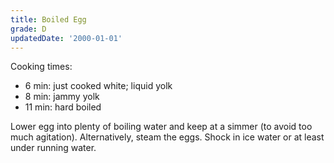 ```yaml
---
title: Boiled Egg
grade: D
updatedDate: '2000-01-01'
---
```

Cooking times:
- 6 min: just cooked white; liquid yolk
- 8 min: jammy yolk
- 11 min: hard boiled


Lower egg into plenty of boiling water and keep at a simmer (to avoid too much agitation). 
Alternatively, steam the eggs. Shock in ice water or at least under running water.